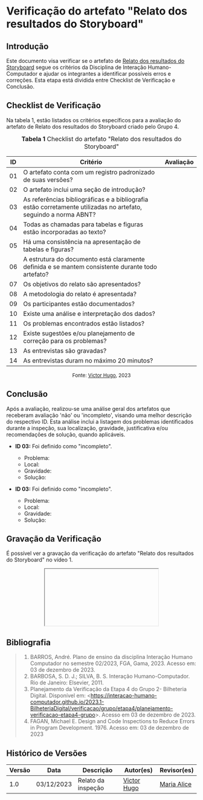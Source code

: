 # Verificação do artefato "Relato dos resultados do Storyboard"

## Introdução

Este documento visa verificar se o artefato de [Relato dos resultados do Storyboard](../../../../design_avalaiacao_desenvolvimento/nivel1/storyboard/relato_resultados.md) segue os critérios da Disciplina de Interação Humano-Computador e ajudar os integrantes a identificar possíveis erros e correções. Esta etapa está dividida entre Checklist de Verificação e Conclusão.


## Checklist de Verificação

Na tabela 1, estão listados os critérios específicos para a avaliação do artefato de Relato dos resultados do Storyboard criado pelo Grupo 4.

<font size="3"><p style="text-align: center"><b>Tabela 1</b> Checklist do artefato "Relato dos resultados do Storyboard" </p></font>

| ID  | Critério                                                                                                         | Avaliação |
| --- | ---------------------------------------------------------------------------------------------------------------- | --------- |
| 01  | O artefato conta com um registro padronizado de suas versões?                                                    |           |
| 02  | O artefato inclui uma seção de introdução?                                                                       |           |
| 03  | As referências bibliográficas e a bibliografia estão corretamente utilizadas no artefato, seguindo a norma ABNT? |           |
| 04  | Todas as chamadas para tabelas e figuras estão incorporadas ao texto?                                            |           |
| 05  | Há uma consistência na apresentação de tabelas e figuras?                                                        |           |
| 06  | A estrutura do documento está claramente definida e se mantem consistente durante todo artefato?                 |           |
| 07  | Os objetivos do relato são apresentados?                                                                         |           |
| 08  | A metodologia do relato é apresentada?                                                                           |           |
| 09  | Os participantes estão documentados?                                                                             |           |
| 10  | Existe uma análise e interpretação dos dados?                                                                    |           |
| 11  | Os problemas encontrados estão listados?                                                                         |           |
| 12  | Existe sugestões e/ou planejamento de correção para os problemas?                                                |           |
| 13  | As entrevistas são gravadas?                                                                                     |           |
| 14  | As entrevistas duram no máximo 20 minutos?                                                                       |           |


<font size="2"><p style="text-align: center">Fonte: [Victor Hugo](https://github.com/ViictorHugoo), 2023</p></font>

## Conclusão

Após a avaliação, realizou-se uma análise geral dos artefatos que receberam avaliação 'não' ou 'incompleto', visando uma melhor descrição do respectivo ID. Esta análise inclui a listagem dos problemas identificados durante a inspeção, sua localização, gravidade, justificativa e/ou recomendações de solução, quando aplicáveis.

- **ID 03:** Foi definido como "incompleto".
  - Problema:
  - Local:
  - Gravidade:
  - Solução:
 
- **ID 03:** Foi definido como "incompleto".
  - Problema:
  - Local:
  - Gravidade:
  - Solução:


## Gravação da Verificação

É possível ver a gravação da verificação do artefato "Relato dos resultados do Storyboard" no vídeo 1.

<center>
<iframe></iframe>
</center>


## Bibliografia 

> 1. BARROS, André. Plano de ensino da disciplina Interação Humano Computador no semestre 02/2023, FGA, Gama, 2023. Acesso em: 03 de dezembro de 2023.
> 2. BARBOSA, S. D. J.; SILVA, B. S. Interação Humano-Computador. Rio de Janeiro: Elsevier, 2011.
> 3. Planejamento da Verificação da Etapa 4 do Grupo 2- Bilheteria Digital. Disponível em: <<https://interacao-humano-computador.github.io/2023.1-BilheteriaDigital/verificacao/grupo/etapa4/planejamento-verificacao-etapa4-grupo>>. Acesso em 03 de dezembro de 2023.
> 4. FAGAN, Michael E. Design and Code Inspections to Reduce Errors in Program Development. 1976. Acesso em: 03 de dezembro de 2023


## Histórico de Versões

| Versão | Data       | Descrição                   | Autor(es)                                       | Revisor(es)                                    |
| ------ | ---------- | --------------------------- | ----------------------------------------------- | ---------------------------------------------- |
| 1.0    | 03/12/2023 | Relato da inspeção          | [Victor Hugo](https://github.com/ViictorHugoo) | [Maria Alice](https://github.com/Maliz30)     |

